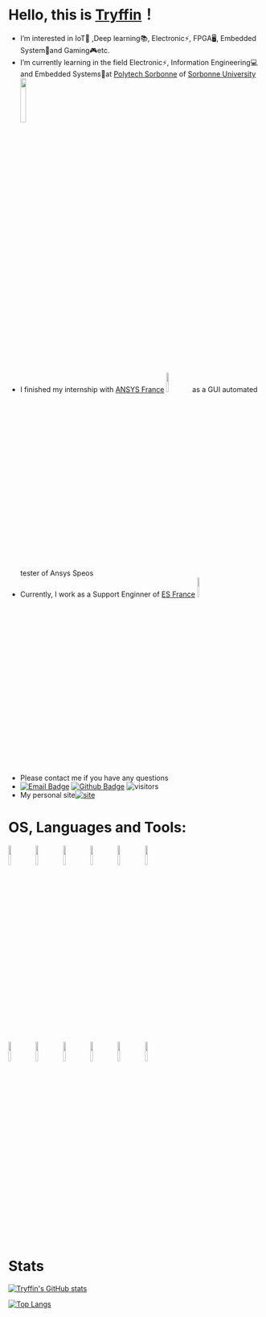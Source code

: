 # Hello, this is [Tryffin](https://github.com/Tryffin/)！
- I’m interested in IoT📶 ,Deep learning📚, Electronic⚡, FPGA🖥, Embedded System📱and Gaming🎮etc.
- I’m currently learning in the field Electronic⚡, Information Engineering💻 and Embedded Systems📱at [Polytech Sorbonne](https://www.polytech.sorbonne-universite.fr/) of [Sorbonne University](https://www.sorbonne-universite.fr/) <code><img width="15%" src="https://www.polytech.sorbonne-universite.fr/sites/default/files/2019-06/poly-sor-01.svg"></code>
- I finished my internship with [ANSYS France](https://www.ansys.com/) <code><img width="10%" src="https://upload.wikimedia.org/wikipedia/commons/thumb/1/14/Ansys_logo_%282019%29.svg/2560px-Ansys_logo_%282019%29.svg.png"></code> as a GUI automated tester of Ansys Speos
- Currently, I work as a Support Enginner of [ES France](https://www.es-france.com/) <code><img width="10%" src="https://www.es-france.com/img/equipementscientifique-logo-1643711576.jpg"></code>
- Please contact me if you have any questions
- [![Email Badge](https://img.shields.io/badge/-Email-c14438?style=flat-square&logo=Gmail&logoColor=white&link=mailto:baoyining@outlook.com)](mailto:baoyining12@gmail.com)
[![Github Badge](https://img.shields.io/badge/-Github-232323?style=flat-square&logo=Github&logoColor=white&link=https://github.com/Kzel)](https://github.com/Kzel)
![visitors](https://visitor-badge.laobi.icu/badge?page_id=Kzel)
- My personal site[![site](https://img.shields.io/badge/Site-Tryffin-brightgreen)](https://www.tryffin.tk/)
# OS, Languages and Tools:
<code><img width="10%" src="https://seeklogo.com/images/M/manjaro-logo-CF438BDF99-seeklogo.com.png"></code>
<code><img width="10%" src="https://seeklogo.com/images/U/ubuntu-linux-logo-A8280F4D05-seeklogo.com.png"></code>
<code><img width="10%" src="https://seeklogo.com/images/W/windows-10-icon-logo-5BC5C69712-seeklogo.com.png"></code>
<code><img width="10%" src="https://seeklogo.com/images/P/python-logo-A32636CAA3-seeklogo.com.png"></code>
<code><img width="10%" src="https://seeklogo.com/images/C/c-programming-language-logo-9B32D017B1-seeklogo.com.png"></code>
<code><img width="10%" src="https://seeklogo.com/images/C/c-logo-43CE78FF9C-seeklogo.com.png"></code>
<br />
<code><img width="10%" src="https://seeklogo.com/images/T/tensorflow-logo-02FCED4F98-seeklogo.com.png"></code>
<code><img width="10%" src="https://seeklogo.com/images/P/pytorch-logo-84F95D0AF5-seeklogo.com.png"></code>
<code><img width="10%" src="https://upload.wikimedia.org/wikipedia/commons/thumb/2/21/Matlab_Logo.png/667px-Matlab_Logo.png"></code>
<code><img width="10%" src="https://seeklogo.com/images/A/arduino-logo-BC7CBC1DAA-seeklogo.com.png"></code>
<code><img width="10%" src="https://i.pinimg.com/474x/15/7c/29/157c29f55d40b70d8cb5f4e88437f803.jpg"></code>
<code><img width="10%" src="https://gitlab.com/uploads/-/system/group/avatar/6593371/kicadlogo.png"></code>
# Stats
[![Tryffin's GitHub stats](https://github-readme-stats.vercel.app/api?username=Tryffin&theme=tokyonight&show_icons=true)](https://github.com/anuraghazra/github-readme-stats)

[![Top Langs](https://github-readme-stats.vercel.app/api/top-langs/?username=Tryffin&layout=compact&theme=dark&show_icons=true)](https://github.com/anuraghazra/github-readme-stats)
<!---
Kzel/Kzel is a ✨ special ✨ repository because its `README.md` (this file) appears on your GitHub profile.
You can click the Preview link to take a look at your changes.
--->
